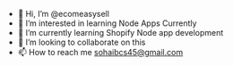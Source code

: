- 👋 Hi, I’m @ecomeasysell
- 👀 I’m interested in learning Node Apps Currently
- 🌱 I’m currently learning Shopify Node app development
- 💞️ I’m looking to collaborate on this
- 📫 How to reach me sohaibcs45@gmail.com

<!---
ecomeasysell/ecomeasysell is a ✨ special ✨ repository because its `README.md` (this file) appears on your GitHub profile.
You can click the Preview link to take a look at your changes.
--->
